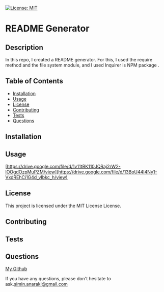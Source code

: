 [![License: MIT](https://img.shields.io/badge/License-MIT-yellow.svg)](https://opensource.org/licenses/MIT)
# README Generator
  
## Description
  In this repo, I created a README generator. For this, I used the require method and the file system module, and I used Inquirer is NPM package .

## Table of Contents
  - [Installation](#installation)
  - [Usage](#usage)
  - [License](#license)
  - [Contributing](#contributing)
  - [Tests](#tests)
  - [Questions](#questions)

## Installation
  

## Usage
  [https://drive.google.com/file/d/1v11tBK110JQRaj2rW2-lOOgdOzpMuPZM/view](https://drive.google.com/file/d/13BoU44I4Ny1-VxdREhCi1G4d_vIbkc_h/view)

## License
This project is licensed under the MIT License License.

## Contributing 
  

## Tests
  

## Questions
[My Github](https://github.com/SiminAnaraki "github page")

If you have any questions, please don't hesitate to ask.[simin.anaraki@gmail.com](mailto:simin.anaraki@gmail.com)
